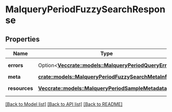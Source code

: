 # MalqueryPeriodFuzzySearchResponse

## Properties

Name | Type | Description | Notes
------------ | ------------- | ------------- | -------------
**errors** | Option<[**Vec<crate::models::MalqueryPeriodQueryError>**](malquery.QueryError.md)> | Search errors | [optional]
**meta** | [**crate::models::MalqueryPeriodFuzzySearchMetaInfo**](malquery.FuzzySearchMetaInfo.md) |  | 
**resources** | [**Vec<crate::models::MalqueryPeriodSampleMetadata>**](malquery.SampleMetadata.md) | Search results | 

[[Back to Model list]](../README.md#documentation-for-models) [[Back to API list]](../README.md#documentation-for-api-endpoints) [[Back to README]](../README.md)



